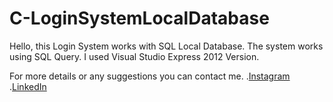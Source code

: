 # C-LoginSystemLocalDatabase
Hello, this Login System works with SQL Local Database. 
The system works using SQL Query.
I used Visual Studio Express 2012 Version.


For more details or any suggestions you can contact me. 
.[Instagram](https://www.instagram.com/vladimirt99)
.[LinkedIn](https://www.linkedin.com/in/toma-tudor-vladimir-52225519b/)
